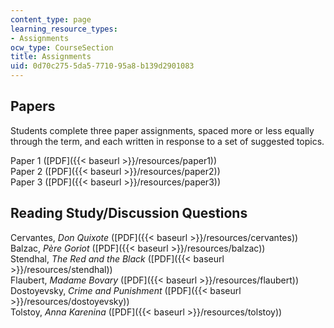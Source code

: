 ```yaml
---
content_type: page
learning_resource_types:
- Assignments
ocw_type: CourseSection
title: Assignments
uid: 0d70c275-5da5-7710-95a8-b139d2901083
---
```


Papers
------

Students complete three paper assignments, spaced more or less equally through the term, and each written in response to a set of suggested topics.

Paper 1 ([PDF]({{< baseurl >}}/resources/paper1))  
Paper 2 ([PDF]({{< baseurl >}}/resources/paper2))  
Paper 3 ([PDF]({{< baseurl >}}/resources/paper3))

Reading Study/Discussion Questions
----------------------------------

Cervantes, _Don Quixote_ ([PDF]({{< baseurl >}}/resources/cervantes))  
Balzac, _Père Goriot_ ([PDF]({{< baseurl >}}/resources/balzac))  
Stendhal, _The Red and the Black_ ([PDF]({{< baseurl >}}/resources/stendhal))  
Flaubert, _Madame Bovary_ ([PDF]({{< baseurl >}}/resources/flaubert))  
Dostoyevsky, _Crime and Punishment_ ([PDF]({{< baseurl >}}/resources/dostoyevsky))  
Tolstoy, _Anna Karenina_ ([PDF]({{< baseurl >}}/resources/tolstoy))